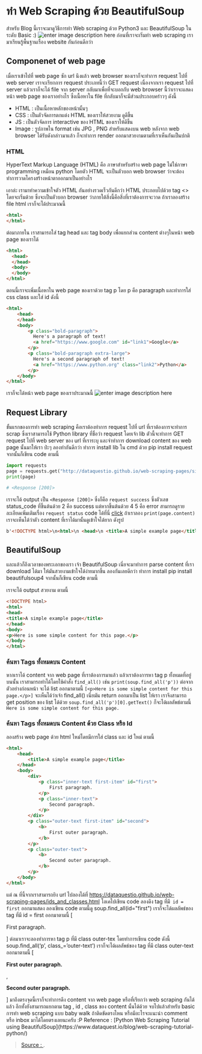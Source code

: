 
ทำ Web Scraping ด้วย BeautifulSoup
===

สำหรับ Blog นี้เราจะมาดูวิธีการทำ Web scraping ด้วย Python3 และ BeautifulSoup ในระดับ Basic  :)
![enter image description here](https://miro.medium.com/max/900/1*DNTLycFqmcfwB5iNMCvPFg.jpeg)
ก่อนที่เราจะเริ่มทำ web scraping เรามาเรียนรู้พื้นฐานเรื่อง website กันก่อนดีกว่า
## Componenet of web page
เมื่อเราเข้าไปที่ web page ซัก url นึงแล้ว web browser ของเราก็จะทำการ request ไปที่ web server เราจะเรียกการ request ประเภทนี้ว่า GET request เนื่องจากเรา request ไปที่ server แล้วเราก็จะได้ file จาก server กลับมาเพื่อที่จะบอกกับ web browser นี้ว่าเราจะแสดงหน้า web page ของเราอย่างไร ซึ่งเนื้อหาใน file ที่กลับมาก็จะมีส่วนประกอบคร่าวๆ ดังนี้
- HTML : เป็นเนื้อหาหลักของหน้านั้นๆ
- CSS : เป็นตัวจัดการตกแต่ง HTML ของเราให้สวยงาม ดูดีขึ้น
- JS : เป็นตัวจัดการ interactive ของ HTML ของเราให้ดีขึ้น
- Image : รูปภาพใน format เช่น JPG , PNG สำหรับแสดงบน web
หลังจาก web browser ได้รับดังกล่าวมาแล้ว ก็จะทำการ render ออกมาสวยงามตามที่เราเห็นกันเป็นปกติ
### HTML
HyperText Markup Language (HTML) คือ ภาษาสำหรับสร้าง web page ไม่ใช่ภาษา programming เหมือน python โดยตัว HTML จะเป็นตัวบอก web browser ว่าจะต้องทำการวาดโครงสร้างหน้าตาออกมาเป็นอย่างไร

เอาล่ะ เรามาทำความเข้าใจตัว HTML กันอย่างรวดเร็วกันดีกว่า HTML ประกอบไปด้วย tag <> โดยจะเริ่มด้วย <html> ซึ่งจะเป็นตัวบอก browser ว่าภายใต้สิ่งนี้คือสิ่งที่เราต้องการจะวาด ถ้าเราลองสร้าง file html เราก็จะได้ประมาณนี้
```html
<html>
</html>
```
ต่อมาภายใน <html> เราสามารถใส่ tag head และ tag body เพื่อแยกส่วน content ต่างๆในหน้า web page ของเราได้
```html
<html>
  <head>
  </head>
  <body>
  </body>
</html>
```
ตอนนี้เราจะเพิ่มเนื้อหาใน web page ของเราด้วย tag p โดย p คือ paragraph
และทำการใส่ css class และใส่ id ดังนี้
```html
<html>
    <head>
    </head>
    <body>
        <p class="bold-paragraph">
          Here's a paragraph of text!
          <a href="https://www.google.com" id="link1">Google</a>
        </p>
        <p class="bold-paragraph extra-large">
          Here's a second paragraph of text!
          <a href="https://www.python.org" class="link2">Python</a>
        </p>
    </body>
</html>
```
เราก็จะได้หน้า web page ของเราประมาณนี้
![enter image description here](https://miro.medium.com/max/435/1*BY-qiEr-txcZhe8vZqAUjw.png)


## Request Library
ขั้นแรกของการทำ web scraping คือเราต้องทำการ request ไปที่ url ที่เราต้องการจะทำการ scrap ซึ่งเราสามารถใช้ Python library ที่ชื่อว่า request โดยเจ้า lib ตัวนี้จะทำการ GET request ไปที่ web server ของ url ที่เราระบุ และจำทำการ download content ของ web page นั้นมาให้เรา ป่ะๆ ลองทำกันดีกว่า
ทำการ install lib ใน cmd ด้วย pip install request จากนั้นก็เขียน code ตามนี้
```py
import requests  
page = requests.get("http://dataquestio.github.io/web-scraping-pages/simple.html") 
print(page)

# <Response [200]> 
```
เราจะได้ output เป็น `<Response [200]>` ซึ่งก็คือ `request success`
ซึ่งตัวเลข status_code ที่ขึ้นต้นด้วย 2 คือ success แต่หากขึ้นต้นด้วย 4 5 คือ error สามารถดูรายละเอียดเพิ่มเติมเรื่อง `request status` code ได้ที่นี่ [click](https://www.restapitutorial.com/httpstatuscodes.html)
ถ้าเราลอง `print(page.content)` เราจะเห็นได้ว่าตัว content ที่เราได้มานั้นดูเข้าใจได้ยาก ดังรูป
```html
b'<!DOCTYPE html>\n<html>\n <head>\n <title>A simple example page</title>\n</head>\n<body>\n<p>Here is some simple content for this page.</p>\n </body>\n</html>'
```
## BeautifulSoup
และแล้วก็ถึงเวลาของพระเอกของเรา เจ้า BeautifulSoup เนี่ยจะมาทำการ parse content ที่เรา download ได้มา ให้มันสวยงามเข้าใจได้ง่ายมากขึ้น ลองกันเลยดีกว่า
ทำการ install pip install beautifulsoup4 จากนั้นก็เขียน code ตามนี้

เราจะได้ output สวยงาม ตามนี้
```html
<!DOCTYPE html>  
<html> 
<head> 
<title>A simple example page</title>
</head> 
<body> 
<p>Here is some simple content for this page.</p> 
</body> 
</html>
```
### ค้นหา Tags ทั้งหมดบน Content
หากเราได้ content จาก web page ที่เราต้องการมาแล้ว แล้วเราต้องการหา tag p ทั้งหมดที่อยู่บนนั้น เราสามารถทำได้โดยใช้คำสั่ง `find_all()` เช่น
`print(soup.find_all('p'))` ต่อจาก ตัวอย่างก่อนหน้า จะได้ list ออกมาตามนี้
`[<p>Here is some simple content for this page.</p>]`
จะเห็นได้ว่าเจ้า find_all() เนี่ยมัน return ออกมาเป็น list ให้เรา เราจึงสามารถ get position ของ list ได้ด้วย `soup.find_all('p')[0].getText()` ก็จะได้ผลลัพธ์ตามนี้ `Here is some simple content for this page.`

### ค้นหา Tags ทั้งหมดบน Content ด้วย Class หรือ Id
ลองสร้าง web page ด้วย html ใหม่โดยมีการใส่ class และ id ใหม่ ตามนี้
```html
<html>
    <head>
        <title>A simple example page</title>
    </head>
    <body>
        <div>
            <p class="inner-text first-item" id="first">
                First paragraph.
            </p>
            <p class="inner-text">
                Second paragraph.
            </p>
        </div>
        <p class="outer-text first-item" id="second">
            <b>
                First outer paragraph.
            </b>
        </p>
        <p class="outer-text">
            <b>
                Second outer paragraph.
            </b>
        </p>
    </body>
</html>
```
แต่ ณ ที่นี้จากเราสามารถยิง url ไปลองได้ที่ https://dataquestio.github.io/web-scraping-pages/ids_and_classes.html โอเคไปเขียน code ลองดึง tag ที่มี` id = first` ออกมาแสดง ลองเขียน code ตามนี้ดู
soup.find_all(id="first")
เราก็จะได้ผลลัพธ์ของ tag ที่มี id = first ออกมาตามนี้
[<p class="inner-text first-item" id="first">
                 First paragraph.
             </p>]
ต่อมาเราจะลองทำการหา tag p ที่มี class outer-tex โดยทำการเขียน code ดังนี้
soup.find_all(‘p’, class_=’outer-text’)
เราก็จะได้ผลลัพธ์ของ tag ที่มี class outer-text ออกมาตามนี้
[<p class="outer-text first-item" id="second">
 <b>
                 First outer paragraph.
             </b>
 </p>, <p class="outer-text">
 <b>
                 Second outer paragraph.
             </b>
 </p>]
มาถึงตรงจุดนี้เราก็จะทำการดึง content จาก web page หรือที่เรียกว่า web scraping กันได้แล้ว อีกทั้งยังสามารถแยกตาม tag , id , class ของ content นั้นได้ด้วย
จบไปแล้วสำหรับ basic การทำ web scraping แบบ baby walk ถ้าติดขัดตรงไหน หรือมีอะไรจะแนะนำ comment หรือ inbox มาได้โดยตรงเลยนะครับ :P
Reference : [Python Web Scraping Tutorial using BeautifulSoup](https://www.dataquest.io/blog/web-scraping-tutorial-python/)


> [Source : ](https://medium.com/equinox-blog/%E0%B8%A5%E0%B8%AD%E0%B8%87%E0%B8%97%E0%B8%B3-web-scraping-%E0%B8%94%E0%B9%89%E0%B8%A7%E0%B8%A2-beautifulsoup-%E0%B8%81%E0%B8%B1%E0%B8%99%E0%B9%80%E0%B8%96%E0%B8%AD%E0%B8%B0-b58dc0e1775a).
<!--stackedit_data:
eyJoaXN0b3J5IjpbLTE4Njc4MTA3NDBdfQ==
-->